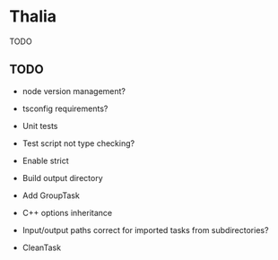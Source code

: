 # Thalia

TODO

## TODO

- node version management?
- tsconfig requirements?
- Unit tests

- Test script not type checking?
- Enable strict
- Build output directory
- Add GroupTask
- C++ options inheritance
- Input/output paths correct for imported tasks from subdirectories?
- CleanTask
